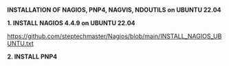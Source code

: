 **INSTALLATION OF NAGIOS, PNP4, NAGVIS, NDOUTILS on UBUNTU 22.04**

**1. INSTALL NAGIOS 4.4.9 on UBUNTU 22.04**

https://github.com/steptechmaster/Nagios/blob/main/INSTALL_NAGIOS_UBUNTU.txt

**2. INSTALL PNP4**
